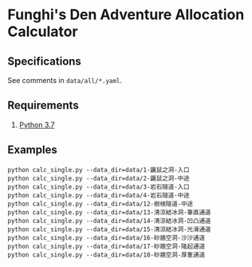 # Funghi's Den Adventure Allocation Calculator

## Specifications

See comments in `data/all/*.yaml`.

## Requirements

1. [Python 3.7](https://www.anaconda.com/download/)

## Examples

```shell
python calc_single.py --data_dir=data/1-鼴鼠之洞-入口
python calc_single.py --data_dir=data/2-鼴鼠之洞-中途
python calc_single.py --data_dir=data/3-岩石隧道-入口
python calc_single.py --data_dir=data/4-岩石隧道-中途
python calc_single.py --data_dir=data/12-樹根隧道-中途
python calc_single.py --data_dir=data/13-清涼結冰洞-筆直通道
python calc_single.py --data_dir=data/14-清涼結冰洞-凹凸通道
python calc_single.py --data_dir=data/15-清涼結冰洞-光滑通道
python calc_single.py --data_dir=data/16-砂牆空洞-沙沙通道
python calc_single.py --data_dir=data/17-砂牆空洞-隆起通道
python calc_single.py --data_dir=data/18-砂牆空洞-厚重通道
```
